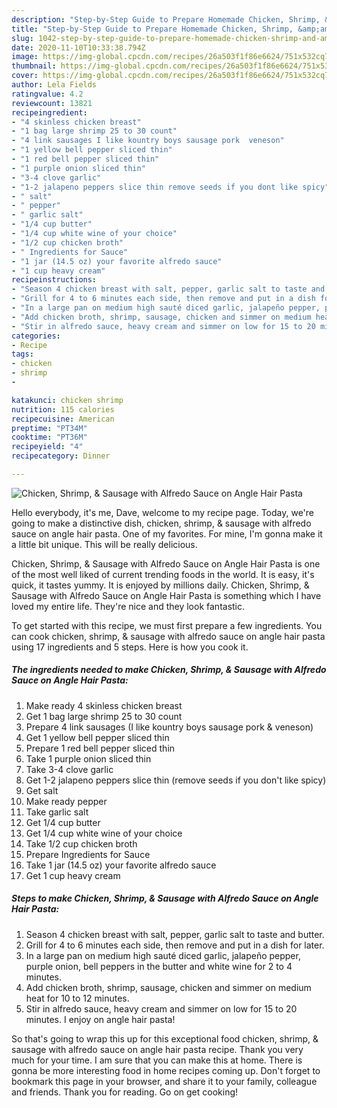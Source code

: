 ```yaml
---
description: "Step-by-Step Guide to Prepare Homemade Chicken, Shrimp, &amp;amp; Sausage with Alfredo Sauce on Angle Hair Pasta"
title: "Step-by-Step Guide to Prepare Homemade Chicken, Shrimp, &amp;amp; Sausage with Alfredo Sauce on Angle Hair Pasta"
slug: 1042-step-by-step-guide-to-prepare-homemade-chicken-shrimp-and-amp-sausage-with-alfredo-sauce-on-angle-hair-pasta
date: 2020-11-10T10:33:38.794Z
image: https://img-global.cpcdn.com/recipes/26a503f1f86e6624/751x532cq70/chicken-shrimp-sausage-with-alfredo-sauce-on-angle-hair-pasta-recipe-main-photo.jpg
thumbnail: https://img-global.cpcdn.com/recipes/26a503f1f86e6624/751x532cq70/chicken-shrimp-sausage-with-alfredo-sauce-on-angle-hair-pasta-recipe-main-photo.jpg
cover: https://img-global.cpcdn.com/recipes/26a503f1f86e6624/751x532cq70/chicken-shrimp-sausage-with-alfredo-sauce-on-angle-hair-pasta-recipe-main-photo.jpg
author: Lela Fields
ratingvalue: 4.2
reviewcount: 13821
recipeingredient:
- "4 skinless chicken breast"
- "1 bag large shrimp 25 to 30 count"
- "4 link sausages I like kountry boys sausage pork  veneson"
- "1 yellow bell pepper sliced thin"
- "1 red bell pepper sliced thin"
- "1 purple onion sliced thin"
- "3-4 clove garlic"
- "1-2 jalapeno peppers slice thin remove seeds if you dont like spicy"
- " salt"
- " pepper"
- " garlic salt"
- "1/4 cup butter"
- "1/4 cup white wine of your choice"
- "1/2 cup chicken broth"
- " Ingredients for Sauce"
- "1 jar (14.5 oz) your favorite alfredo sauce"
- "1 cup heavy cream"
recipeinstructions:
- "Season 4 chicken breast with salt, pepper, garlic salt to taste and butter."
- "Grill for 4 to 6 minutes each side, then remove and put in a dish for later."
- "In a large pan on medium high sauté diced garlic, jalapeño pepper, purple onion, bell peppers in the butter and white wine for 2 to 4 minutes."
- "Add chicken broth, shrimp, sausage, chicken and simmer on medium heat for 10 to 12 minutes."
- "Stir in alfredo sauce, heavy cream and simmer on low for 15 to 20 minutes. I enjoy on angle hair pasta!"
categories:
- Recipe
tags:
- chicken
- shrimp
- 

katakunci: chicken shrimp  
nutrition: 115 calories
recipecuisine: American
preptime: "PT34M"
cooktime: "PT36M"
recipeyield: "4"
recipecategory: Dinner

---
```



![Chicken, Shrimp, &amp; Sausage with Alfredo Sauce on Angle Hair Pasta](https://img-global.cpcdn.com/recipes/26a503f1f86e6624/751x532cq70/chicken-shrimp-sausage-with-alfredo-sauce-on-angle-hair-pasta-recipe-main-photo.jpg)

Hello everybody, it's me, Dave, welcome to my recipe page. Today, we're going to make a distinctive dish, chicken, shrimp, &amp; sausage with alfredo sauce on angle hair pasta. One of my favorites. For mine, I'm gonna make it a little bit unique. This will be really delicious.



Chicken, Shrimp, &amp; Sausage with Alfredo Sauce on Angle Hair Pasta is one of the most well liked of current trending foods in the world. It is easy, it's quick, it tastes yummy. It is enjoyed by millions daily. Chicken, Shrimp, &amp; Sausage with Alfredo Sauce on Angle Hair Pasta is something which I have loved my entire life. They're nice and they look fantastic.


To get started with this recipe, we must first prepare a few ingredients. You can cook chicken, shrimp, &amp; sausage with alfredo sauce on angle hair pasta using 17 ingredients and 5 steps. Here is how you cook it.

<!--inarticleads1-->

##### The ingredients needed to make Chicken, Shrimp, &amp; Sausage with Alfredo Sauce on Angle Hair Pasta:

1. Make ready 4 skinless chicken breast
1. Get 1 bag large shrimp 25 to 30 count
1. Prepare 4 link sausages (I like kountry boys sausage pork &amp; veneson)
1. Get 1 yellow bell pepper sliced thin
1. Prepare 1 red bell pepper sliced thin
1. Take 1 purple onion sliced thin
1. Take 3-4 clove garlic
1. Get 1-2 jalapeno peppers slice thin (remove seeds if you don&#39;t like spicy)
1. Get  salt
1. Make ready  pepper
1. Take  garlic salt
1. Get 1/4 cup butter
1. Get 1/4 cup white wine of your choice
1. Take 1/2 cup chicken broth
1. Prepare  Ingredients for Sauce
1. Take 1 jar (14.5 oz) your favorite alfredo sauce
1. Get 1 cup heavy cream




<!--inarticleads2-->

##### Steps to make Chicken, Shrimp, &amp; Sausage with Alfredo Sauce on Angle Hair Pasta:

1. Season 4 chicken breast with salt, pepper, garlic salt to taste and butter.
1. Grill for 4 to 6 minutes each side, then remove and put in a dish for later.
1. In a large pan on medium high sauté diced garlic, jalapeño pepper, purple onion, bell peppers in the butter and white wine for 2 to 4 minutes.
1. Add chicken broth, shrimp, sausage, chicken and simmer on medium heat for 10 to 12 minutes.
1. Stir in alfredo sauce, heavy cream and simmer on low for 15 to 20 minutes. I enjoy on angle hair pasta!




So that's going to wrap this up for this exceptional food chicken, shrimp, &amp; sausage with alfredo sauce on angle hair pasta recipe. Thank you very much for your time. I am sure that you can make this at home. There is gonna be more interesting food in home recipes coming up. Don't forget to bookmark this page in your browser, and share it to your family, colleague and friends. Thank you for reading. Go on get cooking!
